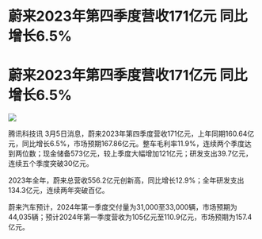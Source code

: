 # 蔚来2023年第四季度营收171亿元 同比增长6.5%

# 蔚来2023年第四季度营收171亿元 同比增长6.5%

![](https://inews.gtimg.com/news_bt/OK2gbTtufp93PF2rak1tNEuWwwaCkaVjrQKKX0LfQCOMwAA/1000)

腾讯科技讯
3月5日消息，蔚来2023年第四季度营收171亿元，上年同期160.64亿元，同比增长6.5%，市场预期167.86亿元。整车毛利率11.9%，连续两个季度达到两位数；现金储备573亿元，较上季度大幅增加121亿元；研发支出39.7亿元，连续五个季度突破30亿元。

2023年全年，蔚来总营收556.2亿元创新高，同比增长12.9%；全年研发支出134.3亿元，连续两年突破百亿。

蔚来汽车预计，2024年第一季度交付量为31,000至33,000辆，市场预期为44,035辆；预计2024年第一季度营收为105亿元至110.9亿元，市场预期为157.4亿元。

